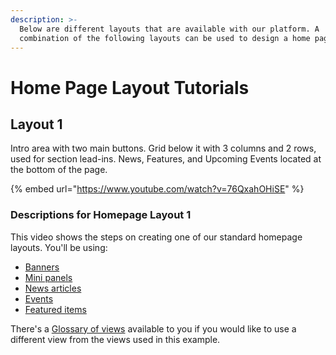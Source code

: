 ```yaml
---
description: >-
  Below are different layouts that are available with our platform. A
  combination of the following layouts can be used to design a home page
---
```


# Home Page Layout Tutorials

## Layout 1

Intro area with two main buttons. Grid below it with 3 columns and 2 rows, used for section lead-ins. News, Features, and Upcoming Events located at the bottom of the page.

{% embed url="https://www.youtube.com/watch?v=76QxahOHiSE" %}

### Descriptions for Homepage Layout 1

This video shows the steps on creating one of our standard homepage layouts. You'll be using:

* [Banners](ugcontenttypes/howto-banner.md#creating-a-banner-image)
* [Mini panels](advancedguide/howto-minipanels.md#creating-a-mini-panel)
* [News articles](ugcontenttypes/howto-news.md#to-add-a-news-article)
* [Events](ugcontenttypes/howto-events.md#to-create-an-event)
* [Featured items](ugcontenttypes/howto-featured.md#to-create-a-featured-item)

There's a [Glossary of views](views/) available to you if you would like to use a different view from the views used in this example.

